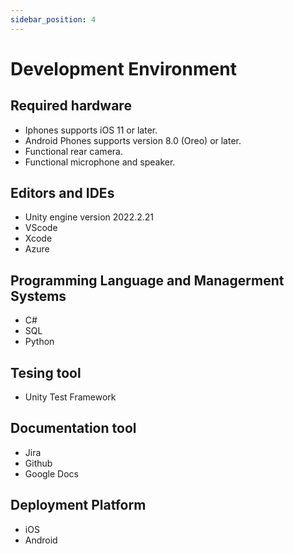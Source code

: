```yaml
---
sidebar_position: 4
---
```


# Development Environment
## Required hardware 
- Iphones supports iOS 11 or later.
- Android Phones supports version 8.0 (Oreo) or later.
- Functional rear camera.
- Functional microphone and speaker.
## Editors and IDEs
- Unity engine version 2022.2.21
- VScode
- Xcode 
- Azure
## Programming Language and Managerment Systems
- C#
- SQL
- Python
## Tesing tool
- Unity Test Framework
## Documentation tool
- Jira
- Github
- Google Docs
## Deployment Platform
- iOS
- Android
